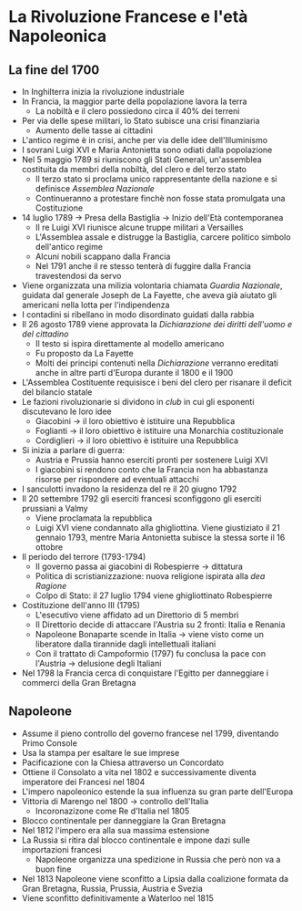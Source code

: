 # La Rivoluzione Francese e l'età Napoleonica

## La fine del 1700

- In Inghilterra inizia la rivoluzione industriale
- In Francia, la maggior parte della popolazione lavora la terra
	- La nobiltà e il clero possiedono circa il 40% dei terreni
- Per via delle spese militari, lo Stato subisce una crisi finanziaria
	- Aumento delle tasse ai cittadini
- L'antico regime è in crisi, anche per via delle idee dell'Illuminismo
- I sovrani Luigi XVI e Maria Antonietta sono odiati dalla popolazione
- Nel 5 maggio 1789 si riuniscono gli Stati Generali, un'assemblea costituita da membri della nobiltà, del clero e del terzo stato
	- Il terzo stato si proclama unico rappresentante della nazione e si definisce *Assemblea Nazionale*
	- Continueranno a protestare finchè non fosse stata promulgata una Costituzione
- 14 luglio 1789 → Presa della Bastiglia → Inizio dell'Età contemporanea
	- Il re Luigi XVI riunisce alcune truppe militari a Versailles
	- L'Assemblea assale e distrugge la Bastiglia, carcere politico simbolo dell'antico regime
	- Alcuni nobili scappano dalla Francia
	- Nel 1791 anche il re stesso tenterà di fuggire dalla Francia travestendosi da servo
- Viene organizzata una milizia volontaria chiamata *Guardia Nazionale*, guidata dal generale Joseph de La Fayette, che aveva già aiutato gli americani nella lotta per l'indipendenza
- I contadini si ribellano in modo disordinato guidati dalla rabbia
- Il 26 agosto 1789 viene approvata la *Dichiarazione dei diritti dell'uomo e del cittadino*
	- Il testo si ispira direttamente al modello americano
	- Fu proposto da La Fayette
	- Molti dei principi contenuti nella *Dichiarazione* verranno ereditati anche in altre parti d'Europa durante il 1800 e il 1900
- L'Assemblea Costituente requisisce i beni del clero per risanare il deficit del bilancio statale
- Le fazioni rivoluzionarie si dividono in *club* in cui gli esponenti discutevano le loro idee
	- Giacobini → il loro obiettivo è istituire una Repubblica
	- Foglianti → il loro obiettivo è istituire una Monarchia costituzionale
	- Cordiglieri → il loro obiettivo è istituire una Repubblica
- Si inizia a parlare di guerra:
	- Austria e Prussia hanno eserciti pronti per sostenere Luigi XVI
	- I giacobini si rendono conto che la Francia non ha abbastanza risorse per rispondere ad eventuali attacchi
- I sanculotti invadono la residenza del re il 20 giugno 1792
- Il 20 settembre 1792 gli eserciti francesi sconfiggono gli eserciti prussiani a Valmy
	- Viene proclamata la repubblica
	- Luigi XVI viene condannato alla ghigliottina. Viene giustiziato il 21 gennaio 1793, mentre Maria Antonietta subisce la stessa sorte il 16 ottobre
- Il periodo del terrore (1793-1794)
	- Il governo passa ai giacobini di Robespierre → dittatura
	- Politica di scristianizzazione: nuova religione ispirata alla *dea Ragione*
	- Colpo di Stato: il 27 luglio 1794 viene ghigliottinato Robespierre
- Costituzione dell'anno III (1795)
	- L'esecutivo viene affidato ad un Direttorio di 5 membri
	- Il Direttorio decide di attaccare l'Austria su 2 fronti: Italia e Renania
	- Napoleone Bonaparte scende in Italia → viene visto come un liberatore dalla tirannide dagli intellettuali italiani
	- Con il trattato di Campoformio (1797) fu conclusa la pace con l'Austria → delusione degli Italiani
- Nel 1798 la Francia cerca di conquistare l'Egitto per danneggiare i commerci della Gran Bretagna

## Napoleone

- Assume il pieno controllo del governo francese nel 1799, diventando Primo Console
- Usa la stampa per esaltare le sue imprese
- Pacificazione con la Chiesa attraverso un Concordato
- Ottiene il Consolato a vita nel 1802 e successivamente diventa imperatore dei Francesi nel 1804
- L'impero napoleonico estende la sua influenza su gran parte dell'Europa
- Vittoria di Marengo nel 1800 → controllo dell'Italia
	- Incoronazizone come Re d'Italia nel 1805
- Blocco continentale per danneggiare la Gran Bretagna
- Nel 1812 l'impero era alla sua massima estensione
- La Russia si ritira dal blocco continentale e impone dazi sulle importazioni francesi
	- Napoleone organizza una spedizione in Russia che però non va a buon fine
- Nel 1813 Napoleone viene sconfitto a Lipsia dalla coalizione formata da Gran Bretagna, Russia, Prussia, Austria e Svezia
- Viene sconfitto definitivamente a Waterloo nel 1815